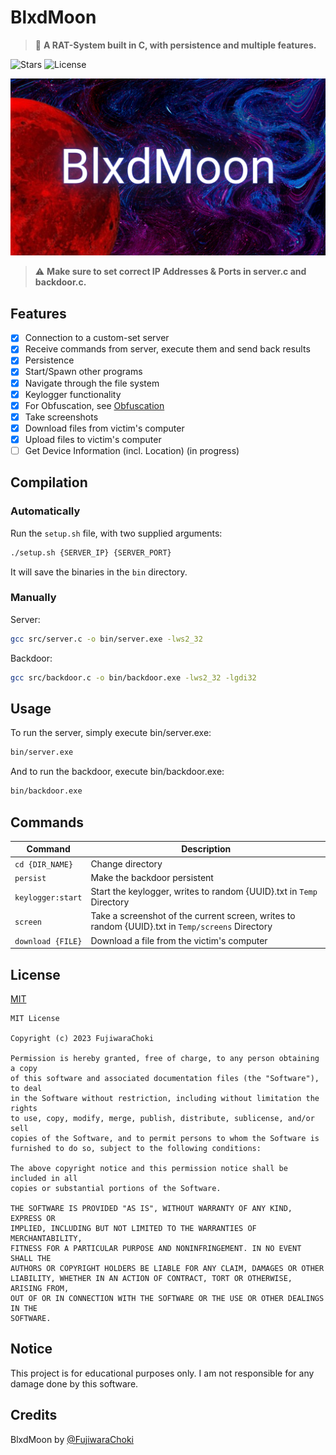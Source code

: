 # BlxdMoon

> 🐀 **A RAT-System built in C, with persistence and multiple features.**

![Stars](https://img.shields.io/github/stars/FujiwaraChoki/BlxdMoon.svg)
![License](https://img.shields.io/github/license/FujiwaraChoki/BlxdMoon.svg)

[![BlxdMoon](repo/banner.png)](repo/banner.png)

> ⚠️ **Make sure to set correct IP Addresses & Ports in server.c and backdoor.c.**

## Features

- [x] Connection to a custom-set server
- [x] Receive commands from server, execute them and send back results
- [x] Persistence
- [x] Start/Spawn other programs
- [x] Navigate through the file system
- [x] Keylogger functionality
- [x] For Obfuscation, see [Obfuscation](Obfuscation.md)
- [x] Take screenshots
- [x] Download files from victim's computer
- [x] Upload files to victim's computer
- [ ] Get Device Information (incl. Location) (in progress)

## Compilation

### Automatically

Run the `setup.sh` file, with two supplied arguments:

```bash
./setup.sh {SERVER_IP} {SERVER_PORT}
```

It will save the binaries in the `bin` directory.

### Manually

Server:

```bash
gcc src/server.c -o bin/server.exe -lws2_32
```

Backdoor:

```bash
gcc src/backdoor.c -o bin/backdoor.exe -lws2_32 -lgdi32
```

## Usage

To run the server, simply execute bin/server.exe:

```bash
bin/server.exe
```

And to run the backdoor, execute bin/backdoor.exe:

```bash
bin/backdoor.exe
```

## Commands

| Command           | Description                                                                                      |
| ----------------- | ------------------------------------------------------------------------------------------------ |
| `cd {DIR_NAME}`   | Change directory                                                                                 |
| `persist`         | Make the backdoor persistent                                                                     |
| `keylogger:start` | Start the keylogger, writes to random {UUID}.txt in `Temp` Directory                             |
| `screen`          | Take a screenshot of the current screen, writes to random {UUID}.txt in `Temp/screens` Directory |
| `download {FILE}` | Download a file from the victim's computer                                                       |

## License

[MIT](LICENSE)

```
MIT License

Copyright (c) 2023 FujiwaraChoki

Permission is hereby granted, free of charge, to any person obtaining a copy
of this software and associated documentation files (the "Software"), to deal
in the Software without restriction, including without limitation the rights
to use, copy, modify, merge, publish, distribute, sublicense, and/or sell
copies of the Software, and to permit persons to whom the Software is
furnished to do so, subject to the following conditions:

The above copyright notice and this permission notice shall be included in all
copies or substantial portions of the Software.

THE SOFTWARE IS PROVIDED "AS IS", WITHOUT WARRANTY OF ANY KIND, EXPRESS OR
IMPLIED, INCLUDING BUT NOT LIMITED TO THE WARRANTIES OF MERCHANTABILITY,
FITNESS FOR A PARTICULAR PURPOSE AND NONINFRINGEMENT. IN NO EVENT SHALL THE
AUTHORS OR COPYRIGHT HOLDERS BE LIABLE FOR ANY CLAIM, DAMAGES OR OTHER
LIABILITY, WHETHER IN AN ACTION OF CONTRACT, TORT OR OTHERWISE, ARISING FROM,
OUT OF OR IN CONNECTION WITH THE SOFTWARE OR THE USE OR OTHER DEALINGS IN THE
SOFTWARE.
```

## Notice

This project is for educational purposes only. I am not responsible for any
damage done by this software.

## Credits

BlxdMoon by [@FujiwaraChoki](https://github.com/FujiwaraChoki)

